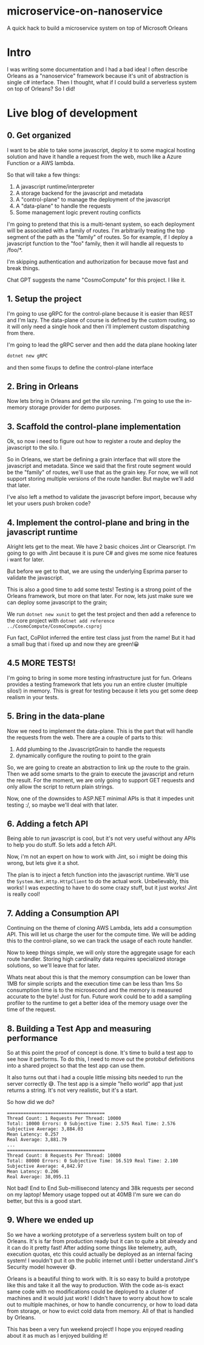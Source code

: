 # microservice-on-nanoservice
A quick hack to build a microservice system on top of Microsoft Orleans 

# Intro

I was writing some documentation and I had a bad idea! I often describe Orleans as a "nanoservice" framework because it's unit of abstraction is single c# interface.
Then I thought, what if I could build a serverless system on top of Orleans? So I did!

# Live blog of development

## 0. Get organized
I want to be able to take some javascript, deploy it to some magical hosting solution and have it handle a request
from the web, much like a Azure Function or a AWS lambda.

So that will take a few things:

1. A javascript runtime/interpreter
2. A storage backend for the javascript and metadata
3. A "control-plane" to manage the deployment of the javascript
4. A "data-plane" to handle the requests 
5. Some management logic prevent routing conflicts


I'm going to pretend that this is a multi-tenant system, so each deployment will be associated with a family of routes.
I'm arbitrarily treating the top segment of the path as the "family" of routes. So for example, if I deploy a javascript
function to the "foo" family, then it will handle all requests to /foo/*.

I'm skipping authentication and authorization for because move fast and break things.

Chat GPT suggests the name "CosmoCompute" for this project. I like it.

## 1. Setup the project

I'm going to use gRPC for the control-plane because it is easier than REST and I'm lazy.
The data-plane of course is defined by the custom routing, so it will only need a single hook and then
i'll implement custom dispatching from there.

I'm going to lead the gRPC server and then add the data plane hooking later

```powershell
dotnet new gRPC
```

and then some fixups to define the control-plane interface

## 2. Bring in Orleans

Now lets bring in Orleans and get the silo running. I'm going to use the in-memory storage provider for demo purposes.

## 3. Scaffold the control-plane implementation

Ok, so now i need to figure out how to register a route and deploy  the javascript to the silo. I

So in Orleans, we start be defining a grain interface that will store the javascript and metadata.
Since we said that the first route segment would be the "family" of routes, we'll use that as the grain key.
For now, we will not support storing multiple versions of the route handler. But maybe we'll add that later.

I've also left a method to validate the javascript before import, because why let your users push broken code?

## 4. Implement the control-plane and bring in the javascript runtime

Alright lets get to the meat. We have 2 basic choices Jint or Clearscript.
I'm going to go with Jint because it is pure C# and gives me some nice features i want for later.

But before we get to that, we are using the underlying Esprima parser to validate the javascript. 

This is also a good time to add some tests!
Testing is a strong point of the Orleans framework, but more on that later. For now, lets just make sure we can
deploy some javascript to the grain;

We run `dotnet new xunit` to get the test project and then add a reference to the core project with
`dotnet add reference ../CosmoCompute/CosmoCompute.csproj`

Fun fact, CoPilot inferred the entire test class just from the name! But it had a small bug that i fixed up and now they are green!😀

## 4.5 MORE TESTS!

I'm going to bring in some more testing infrastructure just for fun. Orleans provides a testing framework
that lets you run an entire cluster (multiple silos!) in memory. This is great for testing because it lets you
get some deep realism in your tests. 

## 5. Bring in the data-plane

Now we need to implement the data-plane. This is the part that will handle the requests from the web.
There are a couple of parts to this:

1. Add plumbing to the JavascriptGrain to handle the requests
2. dynamically configure the routing to point to the grain


So, we are going to create an abstraction to link up the route to the grain. 
Then we add some smarts to the grain to execute the javascript and return the result.
For the moment, we are only going to support GET requests and only allow the script to return plain strings.

Now, one of the downsides to ASP.NET minimal APIs is that it impedes unit testing :/, so maybe we'll deal with that later.

## 6. Adding a fetch API

Being able to run javascript is cool, but it's not very useful without any APIs to help you do stuff. So lets add a fetch API.

Now, i'm not an expert on how to work with Jint, so i might be doing this wrong, but lets give it a shot.

The plan is to inject a fetch function into the javascript runtime. We'll use the `System.Net.Http.HttpClient` to do the actual work.
Unbelievably, this works! I was expecting to have to do some crazy stuff, but it just works! Jint is really cool!

## 7. Adding a Consumption API

Continuing on the theme of cloning AWS Lambda, lets add a consumption API. This will let us charge the user for the compute time.
We will be adding this to the control-plane, so we can track the usage of each route handler.

Now to keep things simple, we will only store the aggregate usage for each route handler. Storing high cardinality data requires
specialized storage solutions, so we'll leave that for later.

Whats neat about this is that the memory consumption can be lower than 1MB for simple scripts and the execution time can be less than 1ms
So consumption time is to the microsecond and the memory is measured accurate to the byte! Just for fun. Future work could be to add
a sampling profiler to the runtime to get a better idea of the memory usage over the time of the request.

## 8. Building a Test App and measuring performance

So at this point the proof of concept is done. It's time to build a test app to see how it performs.
To do this, I need to move out the protobuf definitions into a shared project so that the test app can use them.

It also turns out that i had a couple little missing bits needed to run the server correctly 😅.
The test app is a simple "hello world" app that just returns a string. It's not very realistic, but it's a start.

So how did we do?

```
====================================
Thread Count: 1 Requests Per Thread: 10000
Total: 10000 Errors: 0 Subjective Time: 2.575 Real Time: 2.576
Subjective Average: 3,884.03
Mean Latency: 0.257
Real Average: 3,881.79
...
====================================
Thread Count: 8 Requests Per Thread: 10000
Total: 80000 Errors: 0 Subjective Time: 16.519 Real Time: 2.100
Subjective Average: 4,842.97
Mean Latency: 0.206
Real Average: 38,095.11
```

Not bad! End to End Sub-millisecond latency and 38k requests per second on my laptop! Memory usage topped out at 40MB
I'm sure we can do better, but this is a good start.

## 9. Where we ended up

So we have a working prototype of a serverless system built on top of Orleans. It's is far from production ready
but it can to quite a bit already and it can do it pretty fast! After adding some things like telemetry, auth, 
execution quotas, etc this could actually be deployed as an internal facing system! I wouldn't put it on the 
public internet until i better understand Jint's Security model however 😅.

Orleans is a beautiful thing to work with. It is so easy to build a prototype like this and take it all the way to production.
With the code as-is exact same code with no modifications could be deployed to a cluster of machines and it would just work! 
I didn't have to worry about how to scale out to multiple machines, or how to handle concurrency, or how to load data from storage,
or how to evict cold data from memory. All of that is handled by Orleans.


This has been a very fun weekend project! I hope you enjoyed reading about it as much as I enjoyed building it!